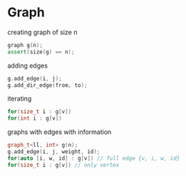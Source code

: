 # Graph
creating graph of size n
```c++
graph g(n);
assert(size(g) == n);
```
adding edges
```c++
g.add_edge(i, j);
g.add_dir_edge(from, to);
```
iterating
```c++
for(size_t i : g[v])
for(int i : g[v])
```

graphs with edges with information
```c++
graph_t<ll, int> g(n);
g.add_edge(i, j, weight, id);
for(auto [i, w, id] : g[v]) // full edge {v, i, w, id}
for(size_t i : g[v]) // only vertex
```
